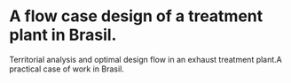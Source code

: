 # A flow case design of a treatment plant in Brasil.
Territorial analysis and optimal design flow in an exhaust treatment plant.A practical case of work in Brasil.
